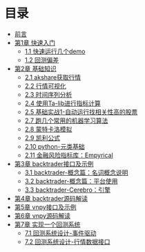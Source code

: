 <!--
 * @Author: mindandhand 1639545667@qq.com
 * @Date: 2023-09-07 16:57:08
 * @LastEditors: error: error: git config user.name & please set dead value or install git && error: git config user.email & please set dead value or install git & please set dead value or install git
 * @LastEditTime: 2024-03-29 20:54:05
 * @FilePath: /backtrader_learn_book/SUMMARY.md
 * @Description: 这是默认设置,请设置`customMade`, 打开koroFileHeader查看配置 进行设置: https://github.com/OBKoro1/koro1FileHeader/wiki/%E9%85%8D%E7%BD%AE
-->
# 目录

* [前言](README.md)
* [第1章 快速入门](Chapter1/README.md)
  * [1.1 快速运行几个demo](Chapter1/quickstart.md)
  * [1.2 回测偏差](Chapter1/backtest_bias.md)
* [第2章 基础知识](Chapter2/README.md)
  * [2.1 akshare获取行情](Chapter2/akshare的使用.md)
  * [2.2 行情可视化](Chapter2/行情可视化-mplfinance.md)
  * [2.3 时间序列分析](Chapter2/时间序列分析.md)
  * [2.4 使用Ta-lib进行指标计算](Chapter2/使用Ta-lib进行指标计算.md) 
  * [2.5 基础实战1-自动运行找相关性高的股票](Chapter2/基础实战1-自动运行找相关性高的股票.md)
  * [2.7 跑几个常用的机器学习算法](Chapter2/跑几个常用的机器学习算法.md)
  * [2.8 蒙特卡洛模拟](Chapter2/蒙特卡洛模拟.md)
  * [2.9 凯利公式](Chapter2/凯利公式.md)
  * [2.10 python-元类基础](Chapter2/python-元类基础.md)
  * [2.11 金融风险指标库：Empyrical](Chapter2/金融风险指标库：Empyrical.md)
* [第3章 backtrader接口及示例](Chapter3/README.md)
  * [3.1 backtrader-概念篇：名词概念说明](Chapter3/backtrader-概念篇：名词概念说明.md)
  * [3.2 backtrader-概念篇：平台使用](Chapter3/backtrader-概念篇：平台使用.md)
  * [3.3 backtrader-Cerebro：引擎](Chapter3/backtrader-Cerebro：引擎.md)
* [第4章 backtrader源码解读](Chapter4/README.md)
* [第5章 vnpy接口及示例](Chapter5/README.md)
* [第6章 vnpy源码解读](Chapter6/README.md)
* [第7章 实现一个回测系统](Chapter7/README.md)
  * [7.1 回测系统设计-事件驱动](Chapter7/回测系统设计-事件驱动.md)
  * [7.2 回测系统设计-行情数据接口](Chapter7/回测系统设计-行情数据接口.md)